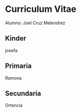 # Curriculum Vitae 
Alumno: Joel Cruz Melendrez

## Kinder
josefa

## Primaria
Ramona

## Secundaria
Ortencia